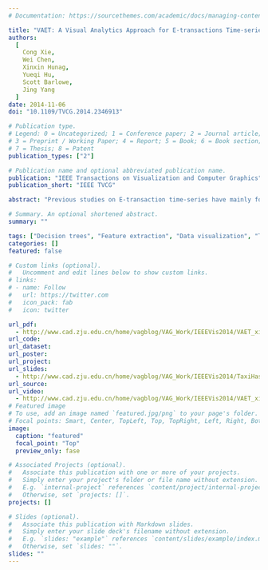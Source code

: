 ```yaml
---
# Documentation: https://sourcethemes.com/academic/docs/managing-content/

title: "VAET: A Visual Analytics Approach for E-transactions Time-series."
authors:
  [
	Cong Xie,
    Wei Chen,
    Xinxin Hunag,
    Yueqi Hu,
    Scott Barlowe,
    Jing Yang
  ]
date: 2014-11-06
doi: "10.1109/TVCG.2014.2346913"

# Publication type.
# Legend: 0 = Uncategorized; 1 = Conference paper; 2 = Journal article;
# 3 = Preprint / Working Paper; 4 = Report; 5 = Book; 6 = Book section;
# 7 = Thesis; 8 = Patent
publication_types: ["2"]

# Publication name and optional abbreviated publication name.
publication: "IEEE Transactions on Visualization and Computer Graphics"
publication_short: "IEEE TVCG"

abstract: "Previous studies on E-transaction time-series have mainly focused on finding temporal trends of transaction behavior. Interesting transactions that are time-stamped and situation-relevant may easily be obscured in a large amount of information. This paper proposes a visual analytics system, Visual Analysis of E-transaction Time-Series (VAET), that allows the analysts to interactively explore large transaction datasets for insights about time-varying transactions. With a set of analyst-determined training samples, VAET automatically estimates the saliency of each transaction in a large time-series using a probabilistic decision tree learner. It provides an effective time-of-saliency (TOS) map where the analysts can explore a large number of transactions at different time granularities. Interesting transactions are further encoded with KnotLines, a compact visual representation that captures both the temporal variations and the contextual connection of transactions. The analysts can thus explore, select, and investigate knotlines of interest. A case study and user study with a real E-transactions dataset (26 million records) demonstrate the effectiveness of VAET."

# Summary. An optional shortened abstract.
summary: ""

tags: ["Decision trees", "Feature extraction", "Data visualization", "Time series analysis", "Visual analytics", "Probabilistic logic", "Time series analysis"]
categories: []
featured: false

# Custom links (optional).
#   Uncomment and edit lines below to show custom links.
# links:
# - name: Follow
#   url: https://twitter.com
#   icon_pack: fab
#   icon: twitter

url_pdf:
  - http://www.cad.zju.edu.cn/home/vagblog/VAG_Work/IEEEVis2014/VAET_xiecong/1743_20tvcg12-xie-2346913.pdf
url_code:
url_dataset:
url_poster:
url_project:
url_slides:
  - http://www.cad.zju.edu.cn/home/vagblog/VAG_Work/IEEEVis2014/TaxiHash_Wangfei/A%20Visual%20Reasoning%20Approach%20for%20Data-driven%20Transport%20Assessment-final.pptx
url_source:
url_video:
  - http://www.cad.zju.edu.cn/home/vagblog/VAG_Work/IEEEVis2014/VAET_xiecong/1743_supMat.mp4
# Featured image
# To use, add an image named `featured.jpg/png` to your page's folder.
# Focal points: Smart, Center, TopLeft, Top, TopRight, Left, Right, BottomLeft, Bottom, BottomRight.
image:
  caption: "featured"
  focal_point: "Top"
  preview_only: fase

# Associated Projects (optional).
#   Associate this publication with one or more of your projects.
#   Simply enter your project's folder or file name without extension.
#   E.g. `internal-project` references `content/project/internal-project/index.md`.
#   Otherwise, set `projects: []`.
projects: []

# Slides (optional).
#   Associate this publication with Markdown slides.
#   Simply enter your slide deck's filename without extension.
#   E.g. `slides: "example"` references `content/slides/example/index.md`.
#   Otherwise, set `slides: ""`.
slides: ""
---
```


